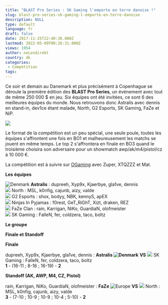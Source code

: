 ```yaml
---
title: "BLAST Pro Series : SK Gaming l'emporte en terre danoise !"
slug: blast-pro-series-sk-gaming-l-emporte-en-terre-danoise
description: NULL
type: default
language: fr
draft: false
date: 2017-11-25T22:40:36.000Z
lastmod: 2022-05-09T00:26:31.000Z
views: 1954
author: neLendirekt
country: dk
categories:
 - Compétition
tags:
---
```

Ce soir et demain au Danemark et plus précisément à Copenhague se déroule la première édition des **BLAST Pro Series**, un événement avec tout de même 250 000 $ en jeu. Six équipes ont été invitées, ce sont 6 des meilleures équipes du monde. Nous retrouvons donc Astralis avec dennis en stand-in, dev1ce étant malade, North, G2 Esports, SK Gaming, FaZe et NiP.

![](https://flickshot-ue.s3.eu-west-2.amazonaws.com/flickshot/article/5a1857033e81d/images/3iJyoAJGTMKPoTHFxlKx7jpdIzzRK3ELVnHvK9fP.jpeg)

Le format de la compétition est un peu spécial, une seule poule, toutes les équipes s'affrontent une fois en BO1 et malheureusement les matchs se jouent en même temps. Le top 2 s'affrontera en finale en BO3 quand le troisième choisira son adversaire pour un showmatch awp/ak/m4/pistol/cz à 10 000 €.

La compétition est à suivre sur [OGaming](https://www.twitch.tv/ogamingcs) avec Zuper, XTQZZZ et Mat.

**Les équipes**

![Denmark](/images/countries/dk.svg)**⁠** **Astralis** : dupreeh, Xyp9x, Kjaerbye, gla1ve⁠, dennis  
![](/images/countries/dk.svg) North : MSL, k0nfig, cajunb, aizy, valde⁠  
![](/images/countries/fr.svg) G2 Esports : shox, bodyy, NBK, kennyS, apEX⁠  
![](/images/countries/se.svg) Ninjas In Pyjamas : f0rest, GeT\_RiGhT, Xizt, draken, REZ⁠ ⁠  
![](/images/countries/eu.svg) FaZe Clan : rain, Karrigan, NiKo, GuardiaN, olofmeister⁠  
![](/images/countries/br.svg) SK Gaming : FalleN, fer, coldzera, taco, boltz⁠ 

**Le groupe**

**Finale et Standoff**

**Finale**

dupreeh, Xyp9x, Kjaerbye, gla1ve⁠, dennis : **Astralis ![Denmark](/images/countries/dk.svg)⁠** **VS** ![](/images/countries/br.svg) SK Gaming : FalleN, fer, coldzera, taco, boltz⁠  
**1** \- (16-11 ; 8-16 ; 16-19) - **2**

**Standoff (AK, AWP, M4, CZ, Pistol)**

rain, Karrigan, NiKo, GuardiaN, olofmeister⁠ : **FaZe** ![Europe](/images/countries/eu.svg)⁠ **VS** ![](/images/countries/dk.svg) North : MSL, k0nfig, cajunb, aizy, valde⁠  
**3**  \- (7-10 ; 10-9 ; 10-9 ; 10-4 ; 5-10) - **2**  
  
